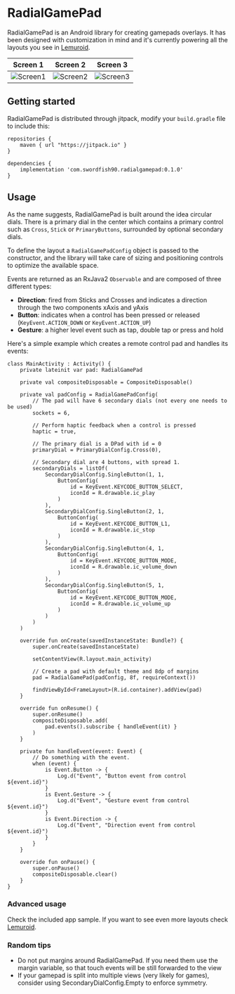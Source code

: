 # RadialGamePad

RadialGamePad is an Android library for creating gamepads overlays. It has been designed with customization in mind and it's currently powering all the layouts you see in [Lemuroid](https://github.com/Swordfish90/Lemuroid).

|Screen 1|Screen 2|Screen 3|
|---|---|---|
|![Screen1](https://github.com/Swordfish90/RadialGamePad/blob/master/screenshots/screen0.png)|![Screen2](https://github.com/Swordfish90/RadialGamePad/blob/master/screenshots/screen1.png)|![Screen3](https://github.com/Swordfish90/RadialGamePad/blob/master/screenshots/screen2.png)|

## Getting started

RadialGamePad is distributed through jitpack, modify your ```build.gradle``` file to include this:

```
repositories {
    maven { url "https://jitpack.io" }
}

dependencies {
    implementation 'com.swordfish90.radialgamepad:0.1.0'
}
```

## Usage

As the name suggests, RadialGamePad is built around the idea circular dials. There is a primary dial in the center which contains a primary control such as ```Cross```, ```Stick``` or ```PrimaryButtons```, surrounded by optional secondary dials.

To define the layout a ```RadialGamePadConfig``` object is passed to the constructor, and the library will take care of sizing and positioning controls to optimize the available space.

Events are returned as an RxJava2 ```Observable``` and are composed of three different types:

* **Direction**: fired from Sticks and Crosses and indicates a direction through the two components xAxis and yAxis
* **Button**: indicates when a control has been pressed or released (```KeyEvent.ACTION_DOWN``` or ```KeyEvent.ACTION_UP```)
* **Gesture**: a higher level event such as tap, double tap or press and hold

Here's a simple example which creates a remote control pad and handles its events:

```
class MainActivity : Activity() {
    private lateinit var pad: RadialGamePad

    private val compositeDisposable = CompositeDisposable()

    private val padConfig = RadialGamePadConfig(
        // The pad will have 6 secondary dials (not every one needs to be used)
        sockets = 6,

        // Perform haptic feedback when a control is pressed
        haptic = true,

        // The primary dial is a DPad with id = 0
        primaryDial = PrimaryDialConfig.Cross(0),

        // Secondary dial are 4 buttons, with spread 1.
        secondaryDials = listOf(
            SecondaryDialConfig.SingleButton(1, 1,
                ButtonConfig(
                    id = KeyEvent.KEYCODE_BUTTON_SELECT,
                    iconId = R.drawable.ic_play
                )
            ),
            SecondaryDialConfig.SingleButton(2, 1,
                ButtonConfig(
                    id = KeyEvent.KEYCODE_BUTTON_L1,
                    iconId = R.drawable.ic_stop
                )
            ),
            SecondaryDialConfig.SingleButton(4, 1,
                ButtonConfig(
                    id = KeyEvent.KEYCODE_BUTTON_MODE,
                    iconId = R.drawable.ic_volume_down
                )
            ),
            SecondaryDialConfig.SingleButton(5, 1,
                ButtonConfig(
                    id = KeyEvent.KEYCODE_BUTTON_MODE,
                    iconId = R.drawable.ic_volume_up
                )
            )
        )
    )

    override fun onCreate(savedInstanceState: Bundle?) {
        super.onCreate(savedInstanceState)

        setContentView(R.layout.main_activity)

        // Create a pad with default theme and 8dp of margins
        pad = RadialGamePad(padConfig, 8f, requireContext())

        findViewById<FrameLayout>(R.id.container).addView(pad)
    }

    override fun onResume() {
        super.onResume()
        compositeDisposable.add(
            pad.events().subscribe { handleEvent(it) }
        )
    }

    private fun handleEvent(event: Event) {
        // Do something with the event.
        when (event) {
            is Event.Button -> {
                Log.d("Event", "Button event from control ${event.id}")
            }
            is Event.Gesture -> {
                Log.d("Event", "Gesture event from control ${event.id}")
            }
            is Event.Direction -> {
                Log.d("Event", "Direction event from control ${event.id}")
            }
        }
    }

    override fun onPause() {
        super.onPause()
        compositeDisposable.clear()
    }
}
```

### Advanced usage

Check the included app sample. If you want to see even more layouts check [Lemuroid](https://github.com/Swordfish90/Lemuroid).

### Random tips
* Do not put margins around RadialGamePad. If you need them use the margin variable, so that touch events will be still forwarded to the view
* If your gamepad is split into multiple views (very likely for games), consider using SecondaryDialConfig.Empty to enforce symmetry.
